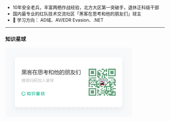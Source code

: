 
- 10年安全老兵，丰富两栖作战经验，北方大区第一突破手，退休正科级干部
- 国内最专业的红队技术交流社区「黑客在思考和他的朋友们」球主
- 🌱 学习方向： AD域、AV/EDR Evasion、.NET

  
-----

### 知识星球

<img src="./海报.png" width="400">
<img src="https://github.com/evilashz/evilashz/assets/50722929/5af99ca7-a346-4f7e-99d0-e1750b96362d" alt="" align="right"/> 


